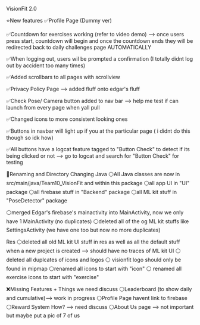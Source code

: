VisionFit 2.0

⭐New features
✅Profile Page (Dummy ver)

✅Countdown for exercises working (refer to video demo) --> once users press start, countdown will begin and once the countdown ends they will be redirected back to daily challenges page AUTOMATICALLY

✅When logging out, users wil be prompted a confirmation (I totally didnt log out by accident too many times)

✅Added scrollbars to all pages with scrollview

✅Privacy Policy Page --> added fluff onto edgar's fluff

✅Check Pose/ Camera button added to nav bar  --> help me test if can launch from every page when yall pull

✅Changed icons to more consistent looking ones 

✅Buttons in navbar will light up if you at the particular page ( i didnt do this though so idk how)

✅All buttons have a logcat feature tagged to "Button Check" to detect if its being clicked or not --> go to logcat and search for "Button Check" for testing



📖Renaming and Directory Changing
Java
⚪All Java classes are now in src/main/java/Team10_VisionFit and within this package
⚪all app UI in "UI" package
⚪all firebase stuff in "Backend" package
⚪all ML kit stuff in "PoseDetector" package

⚪merged Edgar's firebase's mainactivity into MainActivity, now we only have 1 MainActivity (no duplicates)
⚪deleted all of the og ML kit stuffs like SettingsActivity (we have one too but now no more duplicates)

Res
⚪deleted all old ML kit UI stuff in res as well as all the default stuff when a new project is created --> should have no traces of ML kit UI
⚪ deleted all duplcates of icons and logos
⚪ visionfit logo should only be found in mipmap
⚪renamed all icons to start with "icon"
⚪ renamed all exercise icons to start with "exercise"

❌Missing Features + Things we need discuss
⚪Leaderboard (to show daily and cumulative)--> work in progress
⚪Profile Page havent link to firebase
⚪Reward System How? --> need discuss
⚪About Us page --> not important but maybe put a pic of 7 of us

